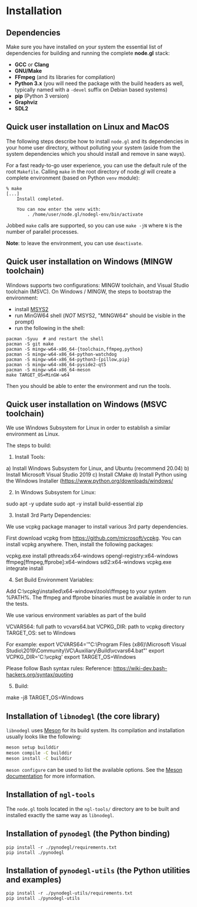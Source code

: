 # Installation

## Dependencies

Make sure you have installed on your system the essential list of dependencies
for building and running the complete **node.gl** stack:

- **GCC** or **Clang**
- **GNU/Make**
- **FFmpeg** (and its libraries for compilation)
- **Python 3.x** (you will need the package with the build headers as well,
  typically named with a `-devel` suffix on Debian based systems)
- **pip** (Python 3 version)
- **Graphviz**
- **SDL2**

## Quick user installation on Linux and MacOS

The following steps describe how to install `node.gl` and its dependencies in
your home user directory, without polluting your system (aside from the system
dependencies which you should install and remove in sane ways).

For a fast ready-to-go user experience, you can use the default rule of the
root `Makefile`.  Calling `make` in the root directory of node.gl will create a
complete environment (based on Python `venv` module):

```shell
% make
[...]
    Install completed.

    You can now enter the venv with:
        . /home/user/node.gl/nodegl-env/bin/activate
```

Jobbed `make` calls are supported, so you can use `make -jN` where `N` is the
number of parallel processes.

**Note**: to leave the environment, you can use `deactivate`.

## Quick user installation on Windows (MINGW toolchain)

Windows supports two configurations: MINGW toolchain, and Visual Studio toolchain (MSVC).
On Windows / MINGW, the steps to bootstrap the environment:

- install [MSYS2](https://www.msys2.org/)
- run MinGW64 shell (*NOT* MSYS2, "MINGW64" should be visible in the prompt)
- run the following in the shell:
```shell
pacman -Syuu  # and restart the shell
pacman -S git make
pacman -S mingw-w64-x86_64-{toolchain,ffmpeg,python}
pacman -S mingw-w64-x86_64-python-watchdog
pacman -S mingw-w64-x86_64-python3-{pillow,pip}
pacman -S mingw-w64-x86_64-pyside2-qt5
pacman -S mingw-w64-x86_64-meson
make TARGET_OS=MinGW-w64
```

Then you should be able to enter the environment and run the tools.

## Quick user installation on Windows (MSVC toolchain)

We use Windows Subsystem for Linux in order to establish a similar environment
as Linux.

The steps to build:

1.  Install Tools:

a) Install Windows Subsystem for Linux, and Ubuntu (recommend 20.04)
b) Install Microsoft Visual Studio 2019
c) Install CMake
d) Install Python using the Windows Installer (https://www.python.org/downloads/windows/

2.  In Windows Subsystem for Linux:

sudo apt -y update
sudo apt -y install build-essential zip

3.  Install 3rd Party Dependencies:

We use vcpkg package manager to install various 3rd party dependencies.

First download vcpkg from https://github.com/microsoft/vcpkg.
You can install vcpkg anywhere.
Then, install the following packages:

vcpkg.exe install pthreads:x64-windows opengl-registry:x64-windows ffmpeg[ffmpeg,ffprobe]:x64-windows sdl2:x64-windows
vcpkg.exe integrate install

4.  Set Build Environment Variables:

Add C:\vcpkg\installed\x64-windows\tools\ffmpeg to your system %PATH%. The
ffmpeg and ffprobe binaries must be available in order to run the tests.

We use various environment variables as part of the build

VCVARS64: full path to vcvars64.bat
VCPKG_DIR: path to vcpkg directory
TARGET_OS: set to Windows

For example:
export VCVARS64='"C:\Program Files (x86)\Microsoft Visual Studio\2019\Community\VC\Auxiliary\Build\vcvars64.bat"'
export VCPKG_DIR='C:\vcpkg'
export TARGET_OS=Windows

Please follow Bash syntax rules:
Reference: https://wiki-dev.bash-hackers.org/syntax/quoting

5.  Build:

make -j8 TARGET_OS=Windows

## Installation of `libnodegl` (the core library)

`libnodegl` uses [Meson][meson] for its build system. Its compilation and
installation usually looks like the following:

```sh
meson setup builddir
meson compile -C builddir
meson install -C builddir
```

`meson configure` can be used to list the available options. See the [Meson
documentation][meson-doc] for more information.

[meson]: https://mesonbuild.com/
[meson-doc]: https://mesonbuild.com/Quick-guide.html#compiling-a-meson-project

## Installation of `ngl-tools`

The `node.gl` tools located in the `ngl-tools/` directory are to be built and
installed exactly the same way as `libnodegl`.

## Installation of `pynodegl` (the Python binding)

```shell
pip install -r ./pynodegl/requirements.txt
pip install ./pynodegl
```

## Installation of `pynodegl-utils` (the Python utilities and examples)

```shell
pip install -r ./pynodegl-utils/requirements.txt
pip install ./pynodegl-utils
```

